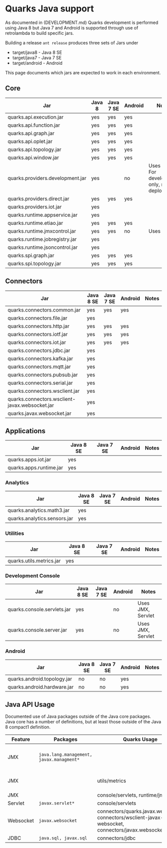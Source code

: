 # Quarks Java support

As documented in (DEVELOPMENT.md) Quarks development is performed
using Java 8 but Java 7 and Android is supported through use of
retrolambda to build specific jars.

Building a release `ant release` produces three sets of Jars under
* target/java8 - Java 8 SE
* target/java7 - Java 7 SE
* target/android - Android

This page documents which jars are expected to work in each environment.

## Core

| Jar | Java 8 | Java 7 SE | Android | Notes |
|---|---|---|---|---|
|quarks.api.execution.jar| yes | yes | yes |
|quarks.api.function.jar| yes | yes | yes |
|quarks.api.graph.jar| yes | yes | yes |
|quarks.api.oplet.jar| yes | yes | yes |
|quarks.api.topology.jar| yes | yes | yes |
|quarks.api.window.jar| yes | yes | yes |
|quarks.providers.development.jar | yes | | no | Uses JMX, For development only, not deployment |
|quarks.providers.direct.jar| yes | yes | yes |
|quarks.providers.iot.jar| yes | | |
|quarks.runtime.appservice.jar| yes | | |
|quarks.runtime.etiao.jar| yes | yes | yes |
|quarks.runtime.jmxcontrol.jar| yes | yes | no | Uses JMX |
|quarks.runtime.jobregistry.jar| yes | | |
|quarks.runtime.jsoncontrol.jar| yes | | |
|quarks.spi.graph.jar| yes | yes | yes |
|quarks.spi.topology.jar| yes | yes | yes |

## Connectors

| Jar | Java 8 SE | Java 7 SE | Android | Notes |
|---|---|---|---|---|
|quarks.connectors.common.jar | yes | yes | yes | |
|quarks.connectors.file.jar | yes | | | |
|quarks.connectors.http.jar | yes | yes | yes | |
|quarks.connectors.iotf.jar | yes | yes | yes | |
|quarks.connectors.iot.jar | yes | yes | yes | |
|quarks.connectors.jdbc.jar | yes | | | |
|quarks.connectors.kafka.jar | yes | | | |
|quarks.connectors.mqtt.jar | yes | | | |
|quarks.connectors.pubsub.jar | yes | | | |
|quarks.connectors.serial.jar | yes | | | |
|quarks.connectors.wsclient.jar | yes | | | |
|quarks.connectors.wsclient-javax.websocket.jar | yes | | | |
|quarks.javax.websocket.jar | yes | | | |

## Applications
| Jar | Java 8 SE | Java 7 SE | Android | Notes |
|---|---|---|---|---|
|quarks.apps.iot.jar | yes | | | | 
|quarks.apps.runtime.jar | yes | | | | 

### Analytics

| Jar | Java 8 SE | Java 7 SE | Android | Notes |
|---|---|---|---|---|
|quarks.analytics.math3.jar | yes | | | |
|quarks.analytics.sensors.jar | yes | | | |

### Utilities

| Jar | Java 8 SE | Java 7 SE | Android | Notes |
|---|---|---|---|---|
|quarks.utils.metrics.jar | yes | | | |

### Development Console

| Jar | Java 8 SE | Java 7 SE | Android | Notes |
|---|---|---|---|---|
|quarks.console.servlets.jar | yes | | no | Uses JMX, Servlet|
|quarks.console.server.jar | yes | | no | Uses JMX, Servlet |

### Android
| Jar | Java 8 SE | Java 7 SE | Android | Notes |
|---|---|---|---|---|
|quarks.android.topology.jar | no | no | yes | |
|quarks.android.hardware.jar | no | no | yes | |

## Java API Usage

Documented use of Java packages outside of the Java core packages.
Java core has a number of definitions, but at least those outside
of the Java 8 compact1 definition.

| Feature | Packages | Quarks Usage | Notes |
|---|---|---|---|
|JMX | `java.lang.management, javax.managment*` | | JMX not supported on Android |
|JMX | | utils/metrics | Optional utility methods |
|JMX | | console/servlets, runtime/jmxcontrol | 
|Servlet| `javax.servlet*` | console/servlets |
|Websocket| `javax.websocket` | connectors/quarks.javax.websocket, connectors/wsclient-javax-websocket, connectors/javax.websocket-client |
|JDBC| `java.sql, javax.sql` | connectors/jdbc |

